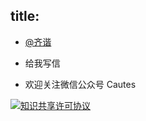 title: 
---
* [@齐谐](https://twitter.com/yanzhiao)

* <a target="_blank" href="http://mail.qq.com/cgi-bin/qm_share?t=qm_mailme&email=jvfv4PTm5_-hzv--oO3h4w" style="text-decoration:none;">给我写信</a>

* 欢迎关注微信公众号 Cautes

<a href="https://creativecommons.org/licenses/by-nc-nd/4.0/" target="_blank"><img src="https://licensebuttons.net/l/by-nc-nd/3.0/88x31.png" alt="知识共享许可协议"></a><br>